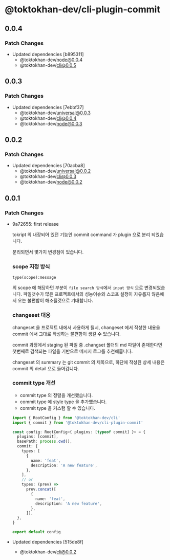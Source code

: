 # @toktokhan-dev/cli-plugin-commit

## 0.0.4

### Patch Changes

- Updated dependencies [b895311]
  - @toktokhan-dev/node@0.0.4
  - @toktokhan-dev/cli@0.0.5

## 0.0.3

### Patch Changes

- Updated dependencies [7ebbf37]
  - @toktokhan-dev/universal@0.0.3
  - @toktokhan-dev/cli@0.0.4
  - @toktokhan-dev/node@0.0.3

## 0.0.2

### Patch Changes

- Updated dependencies [70acba8]
  - @toktokhan-dev/universal@0.0.2
  - @toktokhan-dev/cli@0.0.3
  - @toktokhan-dev/node@0.0.2

## 0.0.1

### Patch Changes

- 9a72655: first release

  tokript 의 내장되어 있던 기능인 commit command 가 plugin 으로 분리 되었습니다.

  분리되면서 몇가지 변경점이 있습니다.

  ### scope 지정 방식

  ```
  type(scope):message
  ```

  의 scope 에 해당하던 부분이 `file search 방식`에서 `input 방식` 으로 변경되었습니다. 파일갯수가 많은 프로젝트에서의 성능이슈와 스코프 설정이 자유롭지 않음에서 오는 불편함이 해소될것으로 기대합니다.

  ### changeset 대응

  changeset 을 프로젝트 내에서 사용하게 될시, changeset 에서 작성한 내용을 commit 에서 그대로 작성하는 불편함이 생길 수 있습니다.

  commit 과정에서 staging 된 파일 중 .changset 폴더의 md 파일이 존재한다면 첫번째로 검색되는 파일을 기반으로 메시지 로그를 추천해줍니다.

  changeset 의 summary 는 git commit 의 제목으로, 하단에 작성된 상세 내용은 commit 의 detail 으로 들어갑니다.

  ### commit type 개선

  - commit type 의 정렬을 개선했습니다.
  - commit type 에 style type 을 추가했습니다.
  - commit type 을 커스텀 할 수 있습니다.

  ```typescript
  import { RootConfig } from '@toktokhan-dev/cli'
  import { commit } from '@toktokhan-dev/cli-plugin-commit'

  const config: RootConfig<{ plugins: [typeof commit] }> = {
    plugins: [commit],
    basePath: process.cwd(),
    commit: {
      types: [
        {
          name: 'feat',
          description: 'A new feature',
        },
      ],
      // or
      types: (prev) =>
        prev.concat([
          {
            name: 'feat',
            description: 'A new feature',
          },
        ]),
    },
  }

  export default config
  ```

- Updated dependencies [515de8f]
  - @toktokhan-dev/cli@0.0.2
